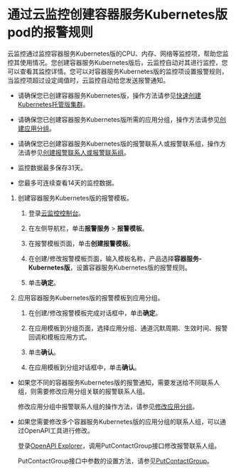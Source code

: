 # 通过云监控创建容器服务Kubernetes版pod的报警规则

云监控通过监控容器服务Kubernetes版的CPU、内存、网络等监控项，帮助您监控其使用情况。您创建容器服务Kubernetes版后，云监控自动对其进行监控，您可以查看其监控详情。您可以对容器服务Kubernetes版的监控项设置报警规则，当监控项超过设定阈值时，云监控自动给您发送报警通知。

-   请确保您已创建容器服务Kubernetes版，操作方法请参见[快速创建Kubernetes托管版集群](/intl.zh-CN/快速入门/基础入门/快速创建Kubernetes托管版集群.md)。
-   请确保您已创建容器服务Kubernetes版所需的应用分组，操作方法请参见[创建应用分组](/intl.zh-CN/应用分组/创建应用分组.md)。
-   请确保您已创建容器服务Kubernetes版的报警联系人或报警联系组，操作方法请参见[创建报警联系人或报警联系组](/intl.zh-CN/报警服务/报警联系人/创建报警联系人或报警联系组.md)。

-   监控数据最多保存31天。
-   您最多可连续查看14天的监控数据。

1.  创建容器服务Kubernetes版的报警模板。

    1.  登录[云监控控制台](https://cms-intl.console.aliyun.com)。

    2.  在左侧导航栏，单击**报警服务** \> **报警模板**。

    3.  在报警模板页面，单击**创建报警模板**。

    4.  在创建/修改报警模板页面，输入模板名称，产品选择**容器服务-Kubernetes版**，设置容器服务Kubernetes版的报警规则。

    5.  单击**确定**。

2.  应用容器服务Kubernetes版的报警模板到应用分组。

    1.  在创建/修改报警模板完成对话框中，单击**确定**。

    2.  在应用模板到分组页面，选择应用分组、通道沉默周期、生效时间、报警回调和模板应用方式。

    3.  单击**确认**。

    4.  在应用模板到分组对话框中，单击**确认**。


-   如果您不同的容器服务Kubernetes版的报警通知，需要发送给不同联系人组，则需要修改应用分组关联的报警联系人组。

    修改应用分组中报警联系人组的操作方法，请参见[修改应用分组](/intl.zh-CN/应用分组/修改应用分组.md)。

-   如果您需要修改多个容器服务Kubernetes版的应用分组的联系人组，可以通过OpenAPI工具进行修改。

    登录[OpenAPI Explorer](https://api.aliyun.com)，调用PutContactGroup接口修改报警联系人组。

    PutContactGroup接口中参数的设置方法，请参见[PutContactGroup](/intl.zh-CN/API参考/报警联系人组/PutContactGroup.md)。


